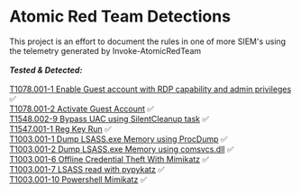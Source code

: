 # Atomic Red Team Detections

This project is an effort to document the rules in one of more SIEM's using the telemetry generated by Invoke-AtomicRedTeam<br/><br/>***Tested & Detected:***<br/><br/>[T1078.001-1 Enable Guest account with RDP capability and admin privileges](https://github.com/saroyaj/atomic-red-team-detection/tree/main/Detections/T1078.001/README.MD) :white_check_mark:<br/>[T1078.001-2 Activate Guest Account](https://github.com/saroyaj/atomic-red-team-detection/tree/main/Detections/T1078.001/README.MD) :white_check_mark:<br/>[T1548.002-9 Bypass UAC using SilentCleanup task](https://github.com/saroyaj/atomic-red-team-detection/tree/main/Detections/T1548.002/README.MD) :white_check_mark:<br/>[T1547.001-1 Reg Key Run](https://github.com/saroyaj/atomic-red-team-detection/tree/main/Detections/T1547.001/README.MD) :white_check_mark:<br/>[T1003.001-1 Dump LSASS.exe Memory using ProcDump](https://github.com/saroyaj/atomic-red-team-detection/tree/main/Detections/T1003.001/README.MD) :white_check_mark:<br/>[T1003.001-2 Dump LSASS.exe Memory using comsvcs.dll](https://github.com/saroyaj/atomic-red-team-detection/tree/main/Detections/T1003.001/README.MD) :white_check_mark:<br/>[T1003.001-6 Offline Credential Theft With Mimikatz](https://github.com/saroyaj/atomic-red-team-detection/tree/main/Detections/T1003.001/README.MD) :white_check_mark:<br/>[T1003.001-7 LSASS read with pypykatz](https://github.com/saroyaj/atomic-red-team-detection/tree/main/Detections/T1003.001/README.MD) :white_check_mark:<br/>[T1003.001-10 Powershell Mimikatz](https://github.com/saroyaj/atomic-red-team-detection/tree/main/Detections/T1003.001/README.MD) :white_check_mark:<br/>
